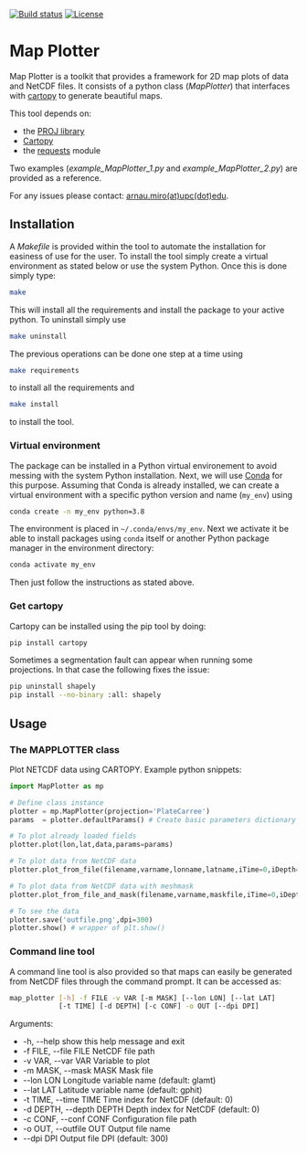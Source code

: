 [![Build status](https://github.com/ArnauMiro/MapPlotter/actions/workflows/build_python.yml/badge.svg)](https://github.com/ArnauMiro/MapPlotter/actions)
[![License](https://img.shields.io/badge/license-GPL3-orange)](https://opensource.org/license/gpl-3-0/)

# Map Plotter

Map Plotter is a toolkit that provides a framework for 2D map plots of data and NetCDF files. It consists of a python class (_MapPlotter_) that interfaces with [cartopy](https://scitools.org.uk/cartopy/docs/latest/) to generate beautiful maps.

This tool depends on:
* the [PROJ library](https://proj.org/)
* [Cartopy](https://scitools.org.uk/cartopy/docs/latest/)
* the [requests](https://pypi.org/project/requests/) module

Two examples (_example_MapPlotter_1.py_ and _example_MapPlotter_2.py_) are provided as a reference.

For any issues please contact: [arnau.miro(at)upc(dot)edu](mailto:arnau.miro@upc.edu).

## Installation

A _Makefile_ is provided within the tool to automate the installation for easiness of use for the user. To install the tool simply create a virtual environment as stated below or use the system Python. Once this is done simply type:
```bash
make
```
This will install all the requirements and install the package to your active python. To uninstall simply use
```bash
make uninstall
```

The previous operations can be done one step at a time using
```bash
make requirements
```
to install all the requirements and
```bash
make install
```
to install the tool.

### Virtual environment

The package can be installed in a Python virtual environement to avoid messing with the system Python installation.
Next, we will use [Conda](https://docs.conda.io/projects/conda/en/latest/index.html) for this purpose.
Assuming that Conda is already installed, we can create a virtual environment with a specific python version and name (`my_env`) using
```bash
conda create -n my_env python=3.8
```
The environment is placed in `~/.conda/envs/my_env`.
Next we activate it be able to install packages using `conda` itself or another Python package manager in the environment directory:
```bash
conda activate my_env
```
Then just follow the instructions as stated above.

### Get cartopy

Cartopy can be installed using the pip tool by doing:
```bash
pip install cartopy
```
Sometimes a segmentation fault can appear when running some projections. In that case the following fixes the issue:
```bash
pip uninstall shapely
pip install --no-binary :all: shapely
```

## Usage

### The MAPPLOTTER class

Plot NETCDF data using CARTOPY. Example python snippets:

```python
import MapPlotter as mp

# Define class instance
plotter = mp.MapPlotter(projection='PlateCarree')
params  = plotter.defaultParams() # Create basic parameters dictionary

# To plot already loaded fields
plotter.plot(lon,lat,data,params=params)

# To plot data from NetCDF data
plotter.plot_from_file(filename,varname,lonname,latname,iTime=0,iDepth=0,params=params)

# To plot data from NetCDF data with meshmask
plotter.plot_from_file_and_mask(filename,varname,maskfile,iTime=0,iDepth=0,masklon="glamt",masklat="gphit",params=params)

# To see the data
plotter.save('outfile.png',dpi=300)
plotter.show() # wrapper of plt.show()
```

### Command line tool

A command line tool is also provided so that maps can easily be generated from NetCDF files through the command prompt. It can be accessed as:
```bash
map_plotter [-h] -f FILE -v VAR [-m MASK] [--lon LON] [--lat LAT] 
			[-t TIME] [-d DEPTH] [-c CONF] -o OUT [--dpi DPI]
```
Arguments:
* -h, --help               show this help message and exit
* -f FILE, --file FILE     NetCDF file path
* -v VAR, --var VAR        Variable to plot
* -m MASK, --mask MASK     Mask file
* --lon LON                Longitude variable name (default: glamt)
* --lat LAT                Latitude variable name (default: gphit)
* -t TIME, --time TIME     Time index for NetCDF (default: 0)
* -d DEPTH, --depth DEPTH  Depth index for NetCDF (default: 0)
* -c CONF, --conf CONF     Configuration file path
* -o OUT, --outfile OUT    Output file name
* --dpi DPI                Output file DPI (default: 300)